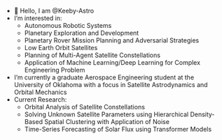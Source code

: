 - 👋 Hello, I am @Keeby-Astro
- I’m interested in:
    - Autonomous Robotic Systems
    - Planetary Exploration and Development
    - Planetary Rover Mission Planning and Adversarial Strategies
    - Low Earth Orbit Satellites
    - Planning of Multi-Agent Satellite Constellations
    - Application of Machine Learning/Deep Learning for Complex Engineering Problem
- I’m currently a graduate Aerospace Engineering student at the University of Oklahoma with a focus in Satellite Astrodynamics and Orbital Mechanics
- Current Research:
    - Orbital Analysis of Satellite Constellations
    - Solving Unknown Satellite Parameters using Hierarchical Density-Based
      Spatial Clustering with Application of Noise
    - Time-Series Forecasting of Solar Flux using Transformer Models

<!---
Keeby-Astro/Keeby-Astro is a ✨ special ✨ repository because its `README.md` (this file) appears on your GitHub profile.
You can click the Preview link to take a look at your changes.
--->
